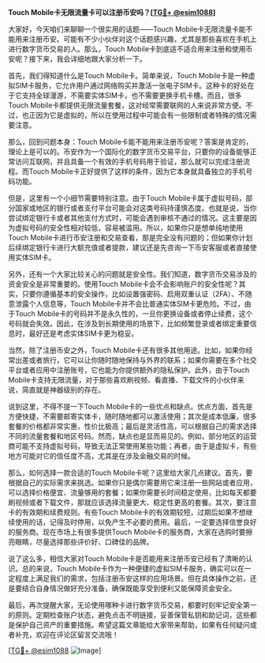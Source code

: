 **Touch Mobile卡无限流量卡可以注册币安吗？[[TG💪+ @esim1088](https://t.me/s/esim1088)]**

大家好，今天咱们来聊聊一个很实用的话题——Touch Mobile卡无限流量卡能不能用来注册币安。可能有不少小伙伴对这个话题感兴趣，尤其是那些喜欢在手机上进行数字货币交易的人。那么，Touch Mobile卡到底适不适合用来注册和使用币安呢？接下来，我会详细地跟大家分析一下。

首先，我们得知道什么是Touch Mobile卡。简单来说，Touch Mobile卡是一种虚拟SIM卡服务，它允许用户通过网络购买并激活一张电子SIM卡。这种卡的好处在于它支持全球漫游，不需要实体SIM卡，也不需要更换手机卡槽。而且，很多Touch Mobile卡都提供无限流量套餐，这对经常需要联网的人来说非常方便。不过，也正因为它是虚拟的，所以在使用过程中可能会有一些限制或者特殊的情况需要注意。

那么，回到问题本身：Touch Mobile卡能不能用来注册币安呢？答案是肯定的，理论上是可以的。币安作为一个国际化的数字货币交易平台，只要你的设备能够正常访问互联网，并且具备一个有效的手机号码用于验证，那么就可以完成注册流程。而Touch Mobile卡正好提供了这样的条件，因为它本身就具备独立的手机号码功能。

但是，这里有一个小细节需要特别注意。由于Touch Mobile卡属于虚拟号码，部分国家或地区的银行或者支付平台可能会对这类号码持谨慎态度。也就是说，当你尝试绑定银行卡或者其他支付方式时，可能会遇到审核不通过的情况。这主要是因为虚拟号码的安全性相对较低，容易被滥用。所以，如果你只是想单纯地使用Touch Mobile卡进行币安注册和交易查看，那是完全没有问题的；但如果你计划后续绑定银行卡进行大额充值或者提款，建议还是先咨询一下币安客服或者直接使用实体SIM卡。

另外，还有一个大家比较关心的问题就是安全性。我们知道，数字货币交易涉及的资金安全是非常重要的。使用Touch Mobile卡会不会影响账户的安全性呢？其实，只要你遵循基本的安全操作，比如设置强密码、启用双重认证（2FA）、不随意泄露个人信息等，Touch Mobile卡并不会比普通实体SIM卡更危险。不过，由于Touch Mobile卡的号码并不是永久性的，一旦你更换设备或者停止续费，这个号码就会失效。因此，在涉及到长期使用的场景下，比如频繁登录或者绑定重要信息时，最好还是考虑实体SIM卡更为稳妥。

当然，除了注册币安之外，Touch Mobile卡还有很多其他用途。比如，如果你经常出差或者旅行，它可以让你随时随地保持与外界的联系；如果你需要在多个社交平台或者应用中注册账号，它也能为你提供额外的隐私保护。此外，由于Touch Mobile卡支持无限流量，对于那些喜欢刷视频、看直播、下载文件的小伙伴来说，简直就是神器级别的存在。

说到这里，不得不提一下Touch Mobile卡的一些优点和缺点。优点方面，首先是方便快捷，不需要邮寄实体卡，随时随地都可以激活使用；其次是成本低廉，很多套餐的价格都非常实惠，性价比极高；最后是灵活性高，可以根据自己的需求选择不同的流量套餐和地区号码。然而，缺点也是显而易见的。例如，部分地区的运营商可能不支持虚拟号码，导致无法正常使用某些功能；再者，由于是虚拟卡，有些地方可能对它的信任度不高，尤其是在涉及金融交易的时候。

那么，如何选择一款合适的Touch Mobile卡呢？这里给大家几点建议。首先，要根据自己的实际需求来挑选。如果你只是偶尔需要用它来注册一些网站或者应用，可以选择价格便宜、流量够用的套餐；如果你需要长时间稳定使用，比如每天都要刷视频或者下载文件，那就应该选择流量更大、稳定性更高的套餐。其次，要注意卡的有效期和续费规则。有些Touch Mobile卡的有效期较短，过期后如果不想继续使用的话，记得及时停用，以免产生不必要的费用。最后，一定要选择信誉良好的服务商。现在市场上有很多提供Touch Mobile卡的服务商，大家在选购时要擦亮眼睛，尽量选择那些评价好、口碑佳的品牌。

说了这么多，相信大家对Touch Mobile卡是否能用来注册币安已经有了清晰的认识。总的来说，Touch Mobile卡作为一种便捷的虚拟SIM卡服务，确实可以在一定程度上满足我们的需求，包括注册币安这样的应用场景。但在具体操作之前，还是要结合自身情况做好充分准备，确保既能享受到便利又能保障资金安全。

最后，再次提醒大家，无论使用哪种卡进行数字货币交易，都要时刻牢记安全第一的原则。定期检查账户状态，避免点击不明链接，妥善保管私钥和助记词，这些都是保护自己资产的重要措施。希望这篇文章能给大家带来帮助，如果有任何疑问或者补充，欢迎在评论区留言交流哦！

[[TG💪+ @esim1088](https://t.me/s/esim1088) ![Image](https://i.postimg.cc/4NQfJmqS/Snipaste-2025-05-13-00-14-12.png)]